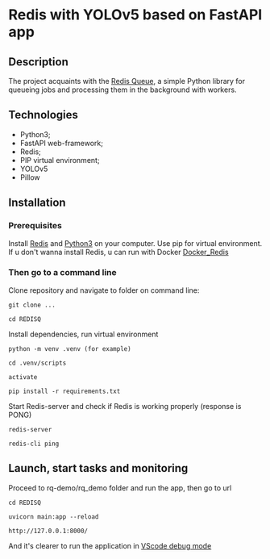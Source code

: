 # Redis with YOLOv5 based on FastAPI app

## Description

The project acquaints with the [Redis Queue](https://python-rq.org), a simple Python library for queueing jobs and processing them in the background with workers.

## Technologies

- Python3;
- FastAPI web-framework;
- Redis;
- PIP virtual environment;
- YOLOv5
- Pillow

## Installation

### Prerequisites
Install [Redis](https://redis.io) and [Python3](https://www.python.org) on your computer. 
Use pip for virtual environment.
If u don't wanna install Redis, u can run with Docker [Docker_Redis](https://hub.docker.com/_/redis)
 
### Then go to a command line
Clone repository and navigate to folder on command line:
```
git clone ...
```
```
cd REDISQ
```

Install dependencies, run virtual environment
```
python -m venv .venv (for example)
```
```
cd .venv/scripts
```
```
activate
```
```
pip install -r requirements.txt
```

Start Redis-server and check if Redis is working properly (response is PONG)
```
redis-server
```
```
redis-cli ping
```

## Launch, start tasks and monitoring

Proceed to rq-demo/rq_demo folder and run the app, then go to url
```
cd REDISQ
```
```
uvicorn main:app --reload
```
```
http://127.0.0.1:8000/
```

And it's clearer to run the application in [VScode debug mode](https://code.visualstudio.com/docs/python/tutorial-flask#_run-the-app-in-the-debugger)